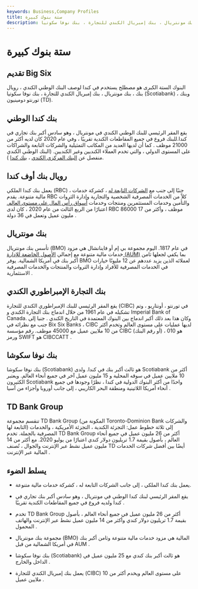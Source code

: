 ```yaml
---
keywords: Business,Company Profiles
title: ستة بنوك كبيرة
description: البنوك الستة الكبرى هو مصطلح يستخدم في كندا لوصف البنك الوطني الكندي ، رويال بنك ، بنك مونتريال ، بنك إمبريال الكندي للتجارة ، بنك نوفا سكوتيا (Scotiabank) ، وبنك تورنتو دومينيون (TD).
---
```


# ستة بنوك كبيرة
## تقديم Big Six

البنوك الستة الكبرى هو مصطلح يستخدم في كندا لوصف البنك الوطني الكندي ، رويال بنك ، بنك مونتريال ، بنك إمبريال الكندي للتجارة ، بنك نوفا سكوتيا (Scotiabank) ، وبنك تورنتو دومينيون (TD).

## بنك كندا الوطني

يقع المقر الرئيسي للبنك الوطني الكندي في مونتريال ، وهو سادس أكبر بنك تجاري في كندا.للبنك فروع في جميع المقاطعات الكندية تقريبًا ، وفي عام 2020 كان لديه أكثر من 21000 موظف . كما أن لديها العديد من المكاتب التمثيلية والشركات التابعة والشراكات على المستوى الدولي ، والتي تخدم العملاء الكنديين وغير الكنديين. (البنك الوطني الكندي منفصل عن [البنك المركزي الكندي](/centralbank) ، [بنك كندا](/bankofcanada) ).

## رويال بنك أوف كندا

يعمل بنك كندا الملكي (RBC) ، جنبًا إلى جنب مع [الشركات التابعة له](/subsidiary) ، كشركة خدمات مالية متنوعة. يقدم RBC كلاً من الخدمات المصرفية الشخصية والتجارية وإدارة الثروات والتأمين وخدمات المستثمرين ومنتجات وخدمات [أسواق رأس المال على مستوى العالم.](/capitalmarkets) اعتبارًا من الربع الثالث من عام 2020 ، كان لدى RBC 86000 موظف ، وأكثر من 17 مليون عميل وتعمل في 36 دولة .

## بنك مونتريال

تأسس بنك مونتريال (BMO) في عام 1817. اليوم مجموعة بي إم أو فاينانشال هي مزود خدمات مالية متنوعة مع إجمالي [الأصول الخاضعة للإدارة (AUM)](/aum) بما يكفي لجعلها ثامن أكبر بنك في أمريكا الشمالية. يوفر BMO لعملائه الذين يزيد عددهم عن 12 مليونًا خيارات في الخدمات المصرفية للأفراد وإدارة الثروات والمنتجات والخدمات المصرفية الاستثمارية .

## بنك التجارة الإمبراطوري الكندي

يقع المقر الرئيسي للبنك الإمبراطوري الكندي للتجارة (CIBC) في تورنتو ، أونتاريو ، وتم تشكيله في عام 1961 من خلال اندماج بنك التجارة الكندي و Imperial Bank of Canada. وكان هذا بعد ذلك أكبر اندماج بين البنوك المعتمدة في التاريخ الكندي . جنبا إلى جنب مع نظرائه في Bix Six Banks ، CIBC لديها عمليات على مستوى العالم وتخدم أكثر من 10 ملايين عميل مع 45000 موظف. رقم مؤسسة CIBC (أو رقم البنك) هو 010 ، ورمز SWIFT هو CIBCCATT .

## بنك نوفا سكوشا

بنك نوفا سكوشا (Scotiabank) هو ثالث أكبر بنك في كندا. ولدى Scotiabank أكثر من 10 ملايين عميل في سوقه المحلية و 15 مليون عميل آخر في جميع أنحاء العالم. ويعتبر الكثيرون Scotiabank واحدًا من أكثر البنوك الدولية في كندا ، نظرًا وجودها في جميع أنحاء أمريكا اللاتينية ومنطقة البحر الكاريبي ، إلى جانب أوروبا وأجزاء من آسيا .

## TD Bank Group

تنقسم مجموعة TD Bank Group (المكونة من Toronto-Dominion Bank والشركات التابعة لها) إلى ثلاثة خطوط عمل: التجزئة الكندية ، التجزئة الأمريكية ، والخدمات المصرفية بالجملة. تخدم TD Bank Group أكثر من 26 مليون عميل في جميع أنحاء العالم ، بأصول بقيمة 1.7 تريليون دولار كندي اعتبارًا من يوليو 2020. مع أكثر من 14 مليون عميل نشط عبر الإنترنت والجوال ، تُصنف TD أيضًا بين أفضل شركات الخدمات المالية عبر الإنترنت .

## يسلط الضوء

- يعمل بنك كندا الملكي ، إلى جانب الشركات التابعة له ، كشركة خدمات مالية متنوعة.

- يقع المقر الرئيسي لبنك كندا الوطني في مونتريال ، وهو سادس أكبر بنك تجاري في كندا ولديه فروع في جميع المقاطعات الكندية تقريبًا .

- تخدم TD Bank Group أكثر من 26 مليون عميل في جميع أنحاء العالم ، بأصول بقيمة 1.7 تريليون دولار كندي وأكثر من 14 مليون عميل نشط عبر الإنترنت والهاتف المحمول .

- مجموعة بنك مونتريال (BMO) المالية هي مزود خدمات مالية متنوعة وثامن أكبر بنك في أمريكا الشمالية من قبل AUM .

- بنك نوفا سكوشا (Scotiabank) هو ثالث أكبر بنك كندي مع 25 مليون عميل في الداخل والخارج .

- يعمل بنك إمبريال الكندي للتجارة (CIBC) على مستوى العالم ويخدم أكثر من 10 ملايين عميل .

